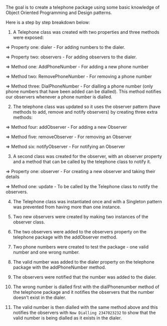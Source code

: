 The goal is to create a telephone package using some basic knowledge of Object Oriented Programming and Design patterns. 

Here is a step by step breakdown below:
1. A Telephone class was created with two properties and three methods were exposed:

=> Property one: dialer - For adding numbers to the dialer.

=> Property two: observers - For adding observers to the dialer.

=> Method one: AddPhoneNumber - For adding a new phone number

=> Method two: RemovePhoneNumber - For removing a phone number

=> Method three: DialPhoneNumber - For dialling a phone number (only phone numbers that have been added can be dialled). This method notifies our observers whenever a phone number is dialled.

2. The telephone class was updated so it uses the observer pattern (have methods to add, remove and notify observers) by creating three extra methods: 

=> Method four: addObserver - For adding a new Observer

=> Method five: removeObserver - For removing an Observer

=> Method six: notifyObserver - For notifying an Observer

3. A second class was created for the observer, with an observer property and a method that can be called by the telephone class to notify it.

=> Property one: observer - For creating a new observer and taking their details 

=> Method one: update - To be called by the Telephone class to notify the observers.

4. The Telephone class was instantiated once and with a Singleton pattern was prevented from having more than one instance.

5. Two new observers were created by making two instances of the observer class.

6. The two observers were added to the observers property on the telephone package with the addObserver method.

7. Two phone numbers were created to test the package - one valid number and one wrong number.

8. The valid number was added to the dialer property on the telephone package with the addPhoneNumber method.

9. The observers were notified that the number was added to the dialer.

10. The wrong number is dialled first with the dialPhonenumber method of the telephone package and it notifies the observers that the number doesn't exist in the dialer.

11. The valid number is then dialled with the same method above and this notifies the observers with `Now Dialling 2347023232` to show that the valid number is being dialled as it exists in the dialer.